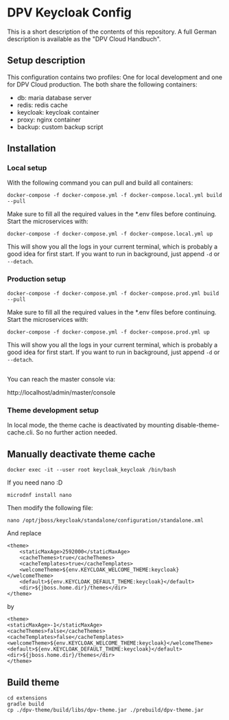 # DPV Keycloak Config

This is a short description of the contents of this repository. A full German description is
available as the "DPV Cloud Handbuch".

## Setup description
This configuration contains two profiles: One for local development and one for DPV Cloud
production. The both share the following containers:

- db: maria database server
- redis: redis cache
- keycloak: keycloak container
- proxy: nginx container
- backup: custom backup script

## Installation

### Local setup
With the following command you can pull and build all containers:
```
docker-compose -f docker-compose.yml -f docker-compose.local.yml build --pull
```
Make sure to fill all the required values in the *.env files before continuing.
Start the microservices with:
```
docker-compose -f docker-compose.yml -f docker-compose.local.yml up
```
This will show you all the logs in your current terminal, which is probably a good
idea for first start. If you want to run in background, just append `-d` or `--detach`.

### Production setup
```
docker-compose -f docker-compose.yml -f docker-compose.prod.yml build --pull
```
Make sure to fill all the required values in the *.env files before continuing.
Start the microservices with:
```
docker-compose -f docker-compose.yml -f docker-compose.prod.yml up
```
This will show you all the logs in your current terminal, which is probably a good
idea for first start. If you want to run in background, just append `-d` or `--detach`.

##
You can reach the master console via:

http://localhost/admin/master/console


### Theme development setup

In local mode, the theme cache is deactivated by mounting disable-theme-cache.cli. So no further action needed. 

## Manually deactivate theme cache
```
docker exec -it --user root keycloak_keycloak /bin/bash
```
If you need nano :D 
```
microdnf install nano
```
Then modify the following file: 

```
nano /opt/jboss/keycloak/standalone/configuration/standalone.xml
```
And replace
```
<theme>
    <staticMaxAge>2592000</staticMaxAge>
    <cacheThemes>true</cacheThemes>
    <cacheTemplates>true</cacheTemplates>
    <welcomeTheme>${env.KEYCLOAK_WELCOME_THEME:keycloak}</welcomeTheme>
    <default>${env.KEYCLOAK_DEFAULT_THEME:keycloak}</default>
    <dir>${jboss.home.dir}/themes</dir>
</theme>
```
by
```
<theme>
<staticMaxAge>-1</staticMaxAge>
<cacheThemes>false</cacheThemes>
<cacheTemplates>false</cacheTemplates>
<welcomeTheme>${env.KEYCLOAK_WELCOME_THEME:keycloak}</welcomeTheme>
<default>${env.KEYCLOAK_DEFAULT_THEME:keycloak}</default>
<dir>${jboss.home.dir}/themes</dir>
</theme>
```

## Build theme

```
cd extensions
gradle build
cp ./dpv-theme/build/libs/dpv-theme.jar ./prebuild/dpv-theme.jar 
```